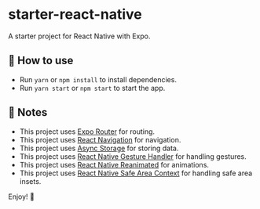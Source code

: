 # starter-react-native

A starter project for React Native with Expo.

## 🚀 How to use

-   Run `yarn` or `npm install` to install dependencies.
-   Run `yarn start` or `npm start` to start the app.

## 📝 Notes

-   This project uses [Expo Router](https://docs.expo.dev/versions/latest/sdk/router/) for routing.
-   This project uses [React Navigation](https://reactnavigation.org/) for navigation.
-   This project uses [Async Storage](https://docs.expo.dev/versions/latest/sdk/async-storage/) for storing data.
-   This project uses [React Native Gesture Handler](https://docs.swmansion.com/react-native-gesture-handler/docs/) for handling gestures.
-   This project uses [React Native Reanimated](https://docs.swmansion.com/react-native-reanimated/docs/) for animations.
-   This project uses [React Native Safe Area Context](https://docs.swmansion.com/react-native-safe-area-context/docs/) for handling safe area insets.


Enjoy! 🚀 